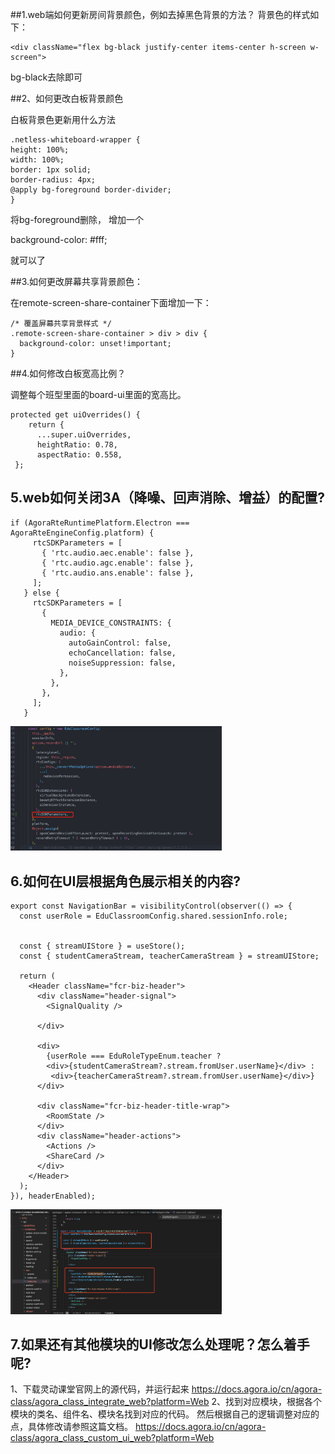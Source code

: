 ##1.web端如何更新房间背景颜色，例如去掉黑色背景的方法？
背景色的样式如下：
```
<div className="flex bg-black justify-center items-center h-screen w-screen">
```

bg-black去除即可

##2、如何更改白板背景颜色

白板背景色更新用什么方法
```
.netless-whiteboard-wrapper {
height: 100%;
width: 100%;
border: 1px solid;
border-radius: 4px;
@apply bg-foreground border-divider;
}
```


将bg-foreground删除， 增加一个

background-color: #fff;

就可以了

##3.如何更改屏幕共享背景颜色：

在remote-screen-share-container下面增加一下：
```
/* 覆盖屏幕共享背景样式 */
.remote-screen-share-container > div > div {
  background-color: unset!important;
}
```

##4.如何修改白板宽高比例？

调整每个班型里面的board-ui里面的宽高比。
```
protected get uiOverrides() {
    return {
      ...super.uiOverrides,
      heightRatio: 0.78,
      aspectRatio: 0.558,
 };
 ```

 ## 5.web如何关闭3A（降噪、回声消除、增益）的配置?
 ```
 if (AgoraRteRuntimePlatform.Electron === AgoraRteEngineConfig.platform) {
      rtcSDKParameters = [
        { 'rtc.audio.aec.enable': false },
        { 'rtc.audio.agc.enable': false },
        { 'rtc.audio.ans.enable': false },
      ];
    } else {
      rtcSDKParameters = [
        {
          MEDIA_DEVICE_CONSTRAINTS: {
            audio: {
              autoGainControl: false,
              echoCancellation: false,
              noiseSuppression: false,
            },
          },
        },
      ];
    }
```
<img src="./images/ui_faq_1.png" style="zoom: 33%;" />

## 6.如何在UI层根据角色展示相关的内容?
```
export const NavigationBar = visibilityControl(observer(() => {
  const userRole = EduClassroomConfig.shared.sessionInfo.role;
 
 
  const { streamUIStore } = useStore();
  const { studentCameraStream, teacherCameraStream } = streamUIStore;
 
  return (
    <Header className="fcr-biz-header">
      <div className="header-signal">
        <SignalQuality />
 
      </div>
 
      <div>
        {userRole === EduRoleTypeEnum.teacher ?
        <div>{studentCameraStream?.stream.fromUser.userName}</div> :
         <div>{teacherCameraStream?.stream.fromUser.userName}</div>}
      </div>
 
      <div className="fcr-biz-header-title-wrap">
        <RoomState />
      </div>
      <div className="header-actions">
        <Actions />
        <ShareCard />
      </div>
    </Header>
  );
}), headerEnabled);
```

<img src="./images/ui_faq_2.png" style="zoom: 33%;" />

## 7.如果还有其他模块的UI修改怎么处理呢？怎么着手呢?
1、下载灵动课堂官网上的源代码，并运行起来
https://docs.agora.io/cn/agora-class/agora_class_integrate_web?platform=Web
2、找到对应模块，根据各个模块的类名、组件名、模块名找到对应的代码。
然后根据自己的逻辑调整对应的点，具体修改请参照这篇文档。
https://docs.agora.io/cn/agora-class/agora_class_custom_ui_web?platform=Web
